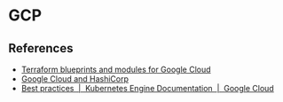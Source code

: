 # GCP

## References

- [Terraform blueprints and modules for Google Cloud](https://cloud.google.com/docs/terraform/blueprints/terraform-blueprints)
- [Google Cloud and HashiCorp](https://github.com/terraform-google-modules)
- [Best practices  |  Kubernetes Engine Documentation  |  Google Cloud](https://cloud.google.com/kubernetes-engine/docs/best-practices)
